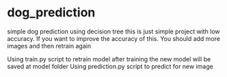 # dog_prediction
simple dog prediction using decision tree
this is just simple project with low accuracy. 
If you want to improve the accuracy of this. You should add more images and then retrain again

Using train.py script to retrain model after training the new model will be saved at model folder
Using prediction.py script to predict for new image